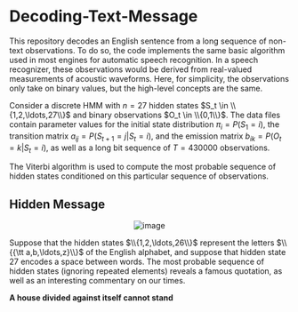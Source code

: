 # Decoding-Text-Message

This repository decodes an English sentence from a long sequence of non-text observations. To do so, the code implements the same basic algorithm used in most engines for automatic speech recognition.  In a speech recognizer, these observations would be derived from real-valued measurements of acoustic waveforms.  Here, for simplicity, the observations only take on binary values, but the high-level concepts are the same.

Consider a discrete HMM with $n=27$ hidden states $S_t \in \\{1,2,\ldots,27\\}$ and binary observations $O_t \in \\{0,1\\}$. The data files contain parameter values for the initial state distribution $\pi_i = P(S_1 = i)$, the transition matrix $a_{ij} = P(S_{t+1} = j|S_t = i)$, and the emission matrix $b_{ik} = P(O_t = k|S_t = i)$, as well as a long bit sequence of $T = 430000$ observations.

The Viterbi algorithm is used to compute the most probable sequence of hidden states conditioned on this particular sequence of observations.

## Hidden Message

<div align="center">
  
![image](https://github.com/aayushg97/Decoding-Text-Message/assets/30308551/0c7f317c-bf59-45ff-8247-3c73b025448b)

</div>

Suppose that the hidden states $\\{1,2,\ldots,26\\}$ represent the letters $\\{{\tt a,b,\ldots,z}\\}$ of the English alphabet, and suppose that hidden state 27 encodes a space between words.  The most probable sequence of hidden states (ignoring repeated elements) reveals a famous quotation, as well as an interesting commentary on our times.

$\textbf{A house divided against itself cannot stand}$

